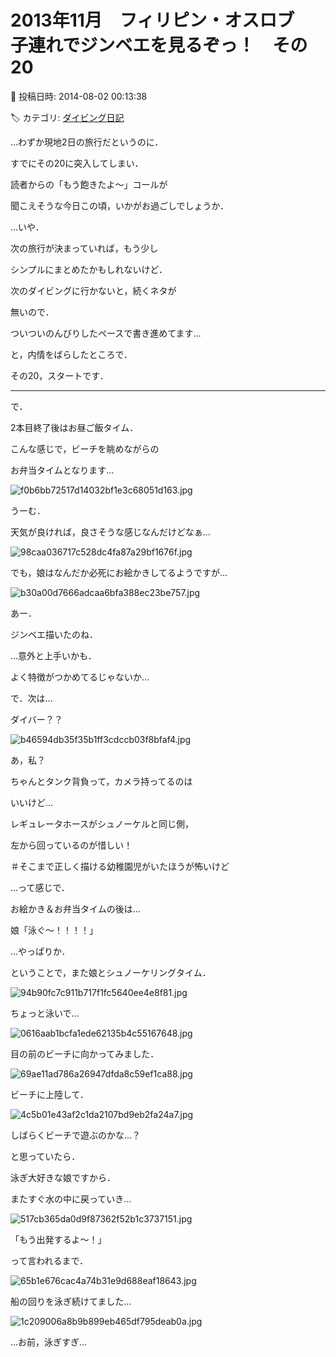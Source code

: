 # 2013年11月　フィリピン・オスロブ　子連れでジンベエを見るぞっ！　その20

📅 投稿日時: 2014-08-02 00:13:38

🏷️ カテゴリ: [ダイビング日記](ce3a7a8d424d112fce83ee85c81a0e344.md)

…わずか現地2日の旅行だというのに．


すでにその20に突入してしまい．


読者からの「もう飽きたよ～」コールが


聞こえそうな今日この頃，いかがお過ごしでしょうか．





…いや．


次の旅行が決まっていれば，もう少し


シンプルにまとめたかもしれないけど．


次のダイビングに行かないと，続くネタが


無いので．


ついついのんびりしたペースで書き進めてます…





と，内情をばらしたところで．


その20，スタートです．





----


で．


2本目終了後はお昼ご飯タイム．





こんな感じで，ビーチを眺めながらの


お弁当タイムとなります…




![f0b6bb72517d14032bf1e3c68051d163.jpg](images/f0b6bb72517d14032bf1e3c68051d163.jpg)




うーむ．


天気が良ければ，良さそうな感じなんだけどなぁ…




![98caa036717c528dc4fa87a29bf1676f.jpg](images/98caa036717c528dc4fa87a29bf1676f.jpg)




でも，娘はなんだか必死にお絵かきしてるようですが…







![b30a00d7666adcaa6bfa388ec23be757.jpg](images/b30a00d7666adcaa6bfa388ec23be757.jpg)




あー．


ジンベエ描いたのね．


…意外と上手いかも．


よく特徴がつかめてるじゃないか…





で．次は…


ダイバー？？




![b46594db35f35b1ff3cdccb03f8bfaf4.jpg](images/b46594db35f35b1ff3cdccb03f8bfaf4.jpg)




あ，私？


ちゃんとタンク背負って，カメラ持ってるのは


いいけど…


レギュレータホースがシュノーケルと同じ側，


左から回っているのが惜しい！


＃そこまで正しく描ける幼稚園児がいたほうが怖いけど





…って感じで．


お絵かき＆お弁当タイムの後は…





娘「泳ぐ～！！！！」





…やっぱりか．





ということで，また娘とシュノーケリングタイム．




![94b90fc7c911b717f1fc5640ee4e8f81.jpg](images/94b90fc7c911b717f1fc5640ee4e8f81.jpg)




ちょっと泳いで…




![0616aab1bcfa1ede62135b4c55167648.jpg](images/0616aab1bcfa1ede62135b4c55167648.jpg)




目の前のビーチに向かってみました．




![69ae11ad786a26947dfda8c59ef1ca88.jpg](images/69ae11ad786a26947dfda8c59ef1ca88.jpg)




ビーチに上陸して．




![4c5b01e43af2c1da2107bd9eb2fa24a7.jpg](images/4c5b01e43af2c1da2107bd9eb2fa24a7.jpg)




しばらくビーチで遊ぶのかな…？


と思っていたら．


泳ぎ大好きな娘ですから．


またすぐ水の中に戻っていき…




![517cb365da0d9f87362f52b1c3737151.jpg](images/517cb365da0d9f87362f52b1c3737151.jpg)




「もう出発するよ～！」


って言われるまで．




![65b1e676cac4a74b31e9d688eaf18643.jpg](images/65b1e676cac4a74b31e9d688eaf18643.jpg)




船の回りを泳ぎ続けてました…




![1c209006a8b9b899eb465df795deab0a.jpg](images/1c209006a8b9b899eb465df795deab0a.jpg)




…お前，泳ぎすぎ…
